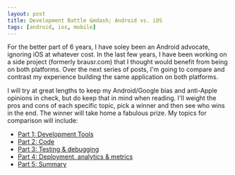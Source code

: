 ```yaml
---
layout: post
title: Development Battle &mdash; Android vs. iOS
tags: [android, ios, mobile]
---
```


For the better part of 6 years, I have soley been an Android advocate, ignoring iOS at whatever cost. In the last few years, I have been working on a side project (formerly brausr.com) that I thought would benefit from being on both platforms. Over the next series of posts, I'm going to compare and contrast my experience building the same application on both platforms.

<!--more-->

I will try at great lengths to keep my Android/Google bias and anti-Apple opinions in check, but do keep that in mind when reading. I'll weight the pros and cons of each specific topic, pick a winner and then see who wins in the end. The winner will take home a fabulous prize. My topics for comparison will include:

* [Part 1: Development Tools](/2015/02/21/development-battle-android-vs-ios-part1/)
* [Part 2: Code](/2015/03/16/development-battle-android-vs-ios-part2/)
* [Part 3: Testing & debugging](/2015/03/24/development-battle-android-vs-ios-part3/)
* [Part 4: Deployment, analytics & metrics](/2015/04/19/development-battle-android-vs-ios-part4/)
* [Part 5: Summary](/2015/04/19/development-battle-android-vs-ios-part5/)
